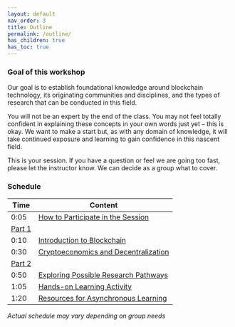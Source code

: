 ```yaml
---
layout: default
nav_order: 3
title: Outline
permalink: /outline/
has_children: true
has_toc: true
---
```



### Goal of this workshop

Our goal is to establish foundational knowledge around blockchain technology, its originating communities and disciplines, and the types of research that can be conducted in this field. 

You will not be an expert by the end of the class. You may not feel totally confident in explaining these concepts in your own words just yet – this is okay. We want to make a start but, as with any domain of knowledge, it will take continued exposure and learning to gain confidence in this nascent field.

This is your session. If you have a question or feel we are going too fast, please let the instructor know. We can decide as a group what to cover.

### Schedule

| Time | Content
| --- | ---
| 0:05 | [How to Participate in the Session](participating-online.md)
| [Part 1](part-01.md)
| 0:10 | [Introduction to Blockchain](intro.md)
| 0:30 | [Cryptoeconomics and Decentralization](cryptoeconomics.md)
| [Part 2](part-02.md)
| 0:50 | [Exploring Possible Research Pathways](research-paths.md)
| 1:05 | [Hands-on Learning Activity](activity.md)
| 1:20 | [Resources for Asynchronous Learning](resources.md)

_Actual schedule may vary depending on group needs_